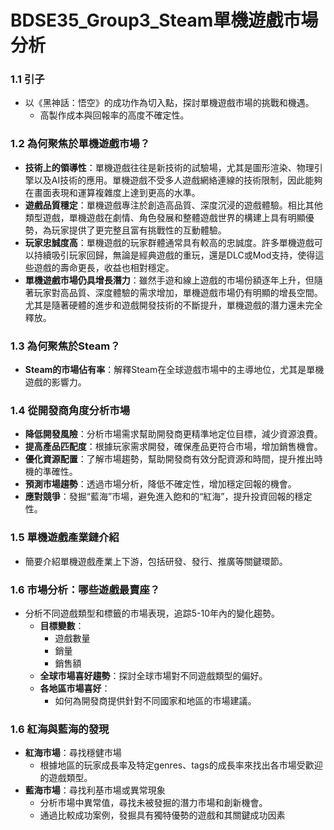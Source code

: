 # BDSE35_Group3_Steam單機遊戲市場分析
### 1.1 引子

- 以《黑神話：悟空》的成功作為切入點，探討單機遊戲市場的挑戰和機遇。
    - 高製作成本與回報率的高度不確定性。

### 1.2 為何聚焦於單機遊戲市場？

- **技術上的領導性**：單機遊戲往往是新技術的試驗場，尤其是圖形渲染、物理引擎以及AI技術的應用。單機遊戲不受多人遊戲網絡連線的技術限制，因此能夠在畫面表現和運算複雜度上達到更高的水準。
- **遊戲品質穩定**：單機遊戲專注於創造高品質、深度沉浸的遊戲體驗。相比其他類型遊戲，單機遊戲在劇情、角色發展和整體遊戲世界的構建上具有明顯優勢，為玩家提供了更完整且富有挑戰性的互動體驗。
- **玩家忠誠度高**：單機遊戲的玩家群體通常具有較高的忠誠度。許多單機遊戲可以持續吸引玩家回歸，無論是經典遊戲的重玩，還是DLC或Mod支持，使得這些遊戲的壽命更長，收益也相對穩定。
- **單機遊戲市場仍具增長潛力**：雖然手遊和線上遊戲的市場份額逐年上升，但隨著玩家對高品質、深度體驗的需求增加，單機遊戲市場仍有明顯的增長空間。尤其是隨著硬體的進步和遊戲開發技術的不斷提升，單機遊戲的潛力還未完全釋放。

### 1.3 為何聚焦於Steam？

- **Steam的市場佔有率**：解釋Steam在全球遊戲市場中的主導地位，尤其是單機遊戲的影響力。

### 1.4 從開發商角度分析市場

- **降低開發風險**：分析市場需求幫助開發商更精準地定位目標，減少資源浪費。
- **提高產品匹配度**：根據玩家需求開發，確保產品更符合市場，增加銷售機會。
- **優化資源配置**：了解市場趨勢，幫助開發商有效分配資源和時間，提升推出時機的準確性。
- **預測市場趨勢**：透過市場分析，降低不確定性，增加穩定回報的機會。
- **應對競爭**：發掘“藍海”市場，避免進入飽和的“紅海”，提升投資回報的穩定性。

### 1.5 單機遊戲產業鏈介紹

- 簡要介紹單機遊戲產業上下游，包括研發、發行、推廣等關鍵環節。

### 1.6 市場分析：哪些遊戲最賣座？

- 分析不同遊戲類型和標籤的市場表現，追踪5-10年內的變化趨勢。
    - **目標變數**：
        - 遊戲數量
        - 銷量
        - 銷售額
    - **全球市場喜好趨勢**：探討全球市場對不同遊戲類型的偏好。
    - **各地區市場喜好**：
        - 如何為開發商提供針對不同國家和地區的市場建議。

### 1.6 紅海與藍海的發現

- **紅海市場**：尋找穩健市場
    - 根據地區的玩家成長率及特定genres、tags的成長率來找出各市場受歡迎的遊戲類型。
- **藍海市場**：尋找利基市場或異常現象
    - 分析市場中異常值，尋找未被發掘的潛力市場和創新機會。
    - 通過比較成功案例，發掘具有獨特優勢的遊戲和其關鍵成功因素
